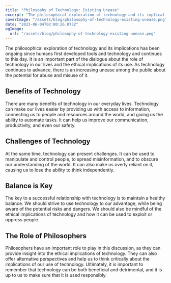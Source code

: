 ```yaml
---
title: "Philosophy of Technology: Existing Unease"
excerpt: "The philosophical exploration of technology and its implications has been ongoing since humans first developed tools and technology and continues to this day. It is an important part of the dialogue about the role of technology in our lives and the ethical implications of its use."
coverImage: "/assets/blog/philosophy-of-technology-existing-unease.png"
date: "2023-06-04T02:00:26.875Z"
ogImage:
  url: "/assets/blog/philosophy-of-technology-existing-unease.png"
---
```


The philosophical exploration of technology and its implications has been ongoing since humans first developed tools and technology and continues to this day. It is an important part of the dialogue about the role of technology in our lives and the ethical implications of its use. As technology continues to advance, there is an increasing unease among the public about the potential for abuse and misuse of it.

## Benefits of Technology
There are many benefits of technology in our everyday lives. Technology can make our lives easier by providing us with access to information, connecting us to people and resources around the world, and giving us the ability to automate tasks. It can help us improve our communication, productivity, and even our safety.

## Challenges of Technology
At the same time, technology can present challenges. It can be used to manipulate and control people, to spread misinformation, and to obscure our understanding of the world. It can also make us overly reliant on it, causing us to lose the ability to think independently.

## Balance is Key
The key to a successful relationship with technology is to maintain a healthy balance. We should strive to use technology to our advantage, while being aware of the potential risks and dangers. We should also be mindful of the ethical implications of technology and how it can be used to exploit or oppress people.

## The Role of Philosophers
Philosophers have an important role to play in this discussion, as they can provide insight into the ethical implications of technology. They can also offer alternative perspectives and help us to think critically about the implications of our use of technology. Ultimately, it is important to remember that technology can be both beneficial and detrimental, and it is up to us to make sure that it is used responsibly.
